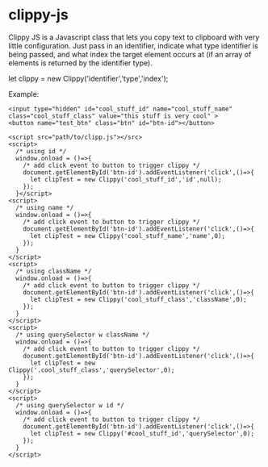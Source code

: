 # clippy-js

Clippy JS is a Javascript class that lets you copy text to clipboard with very 
little configuration. Just pass in an identifier, indicate what type identifier is 
being passed, and what index the target element occurs at (if an array of 
elements is returned by the identifier type). 

let clippy = new Clippy('identifier','type','index');

Example:
```
<input type="hidden" id="cool_stuff_id" name="cool_stuff_name" class="cool_stuff_class" value="this stuff is very cool" >
<button name="test_btn" class="btn" id="btn-id"></button>

<script src="path/to/clipp.js"></src>
<script>
  /* using id */
  window.onload = ()=>{
    /* add click event to button to trigger clippy */
    document.getElementById('btn-id').addEventListener('click',()=>{
      let clipTest = new Clippy('cool_stuff_id','id',null);
    });
  }</script>
<script>
  /* using name */
  window.onload = ()=>{
    /* add click event to button to trigger clippy */
    document.getElementById('btn-id').addEventListener('click',()=>{
      let clipTest = new Clippy('cool_stuff_name','name',0);
    });
  }
</script>
<script>
  /* using className */
  window.onload = ()=>{
    /* add click event to button to trigger clippy */
    document.getElementById('btn-id').addEventListener('click',()=>{
      let clipTest = new Clippy('cool_stuff_class','className',0);
    });
  }
</script>
<script>
  /* using querySelector w className */
  window.onload = ()=>{
    /* add click event to button to trigger clippy */
    document.getElementById('btn-id').addEventListener('click',()=>{
      let clipTest = new Clippy('.cool_stuff_class','querySelector',0);
    });
  }
</script>
<script>
  /* using querySelector w id */
  window.onload = ()=>{
    /* add click event to button to trigger clippy */
    document.getElementById('btn-id').addEventListener('click',()=>{
      let clipTest = new Clippy('#cool_stuff_id','querySelector',0);
    });
  }
</script>
```

